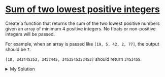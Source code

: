 # [Sum of two lowest positive integers](https://www.codewars.com/kata/558fc85d8fd1938afb000014)

Create a function that returns the sum of the two lowest positive numbers given an array of minimum 4 positive integers.
No floats or non-positive integers will be passed.

For example, when an array is passed like `[19, 5, 42, 2, 77]`, the output should be `7`.

`[10, 343445353, 3453445, 3453545353453]` should return `3453455`.

<details><summary>My Solution</summary>

```js
function sumTwoSmallestNumbers(numbers) {
  const sortedNumbers = numbers.sort((a, b) => a - b); // Sort the numbers in ascending order

  // Return the sum of the two smallest numbers
  return sortedNumbers[0] + sortedNumbers[1];
}
```

</details>
